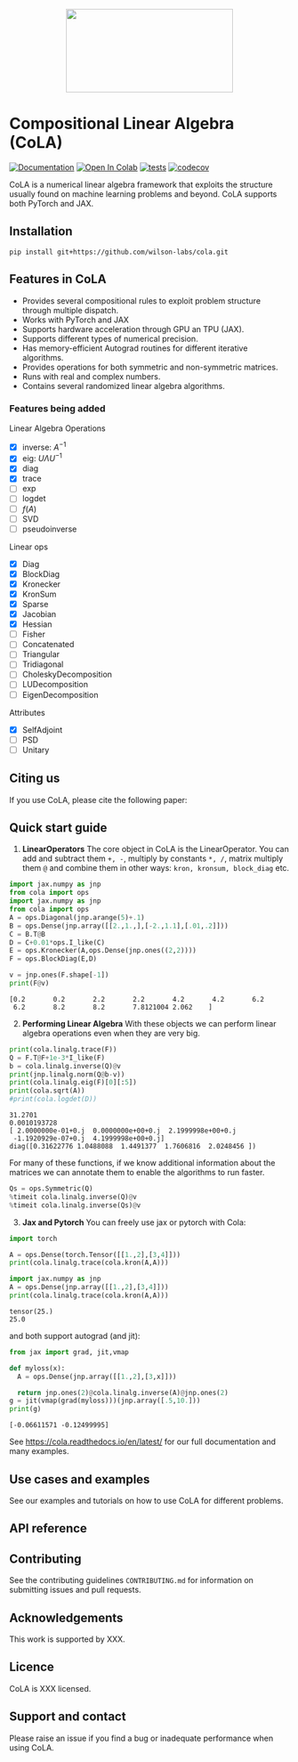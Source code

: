<p align="center">
 <img src="https://user-images.githubusercontent.com/6753639/251633368-1ec42732-1759-45d7-b949-51df6429a90a.svg"  width="300" height="150">
</p>


# Compositional Linear Algebra (CoLA)

[![Documentation](https://readthedocs.org/projects/cola/badge/)](https://cola.readthedocs.io/en/latest/)
[![Open In Colab](https://colab.research.google.com/assets/colab-badge.svg)](https://colab.research.google.com/github/wilson-labs/cola/blob/master/docs/notebooks/colabs/all.ipynb)
[![tests](https://github.com/wilson-labs/cola/actions/workflows/python-package.yml/badge.svg)](https://github.com/wilson-labs/cola/actions/workflows/python-package.yml)
[![codecov](https://codecov.io/gh/wilson-labs/cola/branch/main/graph/badge.svg?token=bBnkfHv30C)](https://codecov.io/gh/wilson-labs/cola)

CoLA is a numerical linear algebra framework that exploits the structure usually found on machine learning problems and beyond.
CoLA supports both PyTorch and JAX.

## Installation
```shell
pip install git+https://github.com/wilson-labs/cola.git
```

## Features in CoLA
* Provides several compositional rules to exploit problem structure through multiple dispatch.
* Works with PyTorch and JAX
* Supports hardware acceleration through GPU an TPU (JAX).
* Supports different types of numerical precision.
* Has memory-efficient Autograd routines for different iterative algorithms.
* Provides operations for both symmetric and non-symmetric matrices.
* Runs with real and complex numbers.
* Contains several randomized linear algebra algorithms.

### Features being added
Linear Algebra Operations
- [x] inverse: $A^{-1}$
- [x] eig: $U \Lambda U^{-1}$
- [x] diag
- [x] trace
- [ ] exp
- [ ] logdet
- [ ] $f(A)$
- [ ] SVD
- [ ] pseudoinverse
      
Linear ops
- [x] Diag
- [x] BlockDiag
- [x] Kronecker
- [x] KronSum
- [x] Sparse
- [x] Jacobian
- [x] Hessian
- [ ] Fisher
- [ ] Concatenated
- [ ] Triangular
- [ ] Tridiagonal
- [ ] CholeskyDecomposition
- [ ] LUDecomposition
- [ ] EigenDecomposition
      
Attributes
- [x] SelfAdjoint
- [ ] PSD
- [ ] Unitary

## Citing us
If you use CoLA, please cite the following paper:
<!--
> [Andres Potapczynski, Marc Finzi, Geoff Pleiss, and Andrew Gordon Wilson. "Exploiting Compositional Structure for Automatic and Efficient Numerical Linear Algebra." Advances in Neural Information Processing Systems (2023).]()
```
@article{potapczynski2023cola,
  title={{Exploiting Compositional Structure for Automatic and Efficient Numerical Linear Algebra}},
  author={Andres Potapczynski and Marc Finzi and Geoff Pleiss and Andrew Gordon Wilson},
  journal={Advances in Neural Information Processing Systems (NeurIPS)},
  year={2023}
}
```
-->

## Quick start guide
1. **LinearOperators** The core object in CoLA is the LinearOperator. You can add and subtract them `+, -`,
multiply by constants `*, /`, matrix multiply them `@` and combine them in other ways:
`kron, kronsum, block_diag` etc.
```python
import jax.numpy as jnp
from cola import ops
import jax.numpy as jnp
from cola import ops
A = ops.Diagonal(jnp.arange(5)+.1)
B = ops.Dense(jnp.array([[2.,1.,],[-2.,1.1],[.01,.2]]))
C = B.T@B
D = C+0.01*ops.I_like(C)
E = ops.Kronecker(A,ops.Dense(jnp.ones((2,2))))
F = ops.BlockDiag(E,D)

v = jnp.ones(F.shape[-1])
print(F@v)
```
```
[0.2       0.2       2.2       2.2       4.2       4.2       6.2
 6.2       8.2       8.2       7.8121004 2.062    ]
```

2. **Performing Linear Algebra** With these objects we can perform linear algebra operations even when they are very big.
```python
print(cola.linalg.trace(F))
Q = F.T@F+1e-3*I_like(F)
b = cola.linalg.inverse(Q)@v
print(jnp.linalg.norm(Q@b-v))
print(cola.linalg.eig(F)[0][:5])
print(cola.sqrt(A))
#print(cola.logdet(D))
```

```
31.2701
0.0010193728
[ 2.0000000e-01+0.j  0.0000000e+00+0.j  2.1999998e+00+0.j
 -1.1920929e-07+0.j  4.1999998e+00+0.j]
diag([0.31622776 1.0488088  1.4491377  1.7606816  2.0248456 ])
```

For many of these functions, if we know additional information about the matrices we can annotate them
to enable the algorithms to run faster.

```python
Qs = ops.Symmetric(Q)
%timeit cola.linalg.inverse(Q)@v
%timeit cola.linalg.inverse(Qs)@v
```

3. **Jax and Pytorch** You can freely use jax or pytorch with Cola:
```python
import torch

A = ops.Dense(torch.Tensor([[1.,2],[3,4]]))
print(cola.linalg.trace(cola.kron(A,A)))

import jax.numpy as jnp
A = ops.Dense(jnp.array([[1.,2],[3,4]]))
print(cola.linalg.trace(cola.kron(A,A)))
```

```
tensor(25.)
25.0
```

and both support autograd (and jit):
```python
from jax import grad, jit,vmap

def myloss(x):
  A = ops.Dense(jnp.array([[1.,2],[3,x]]))

  return jnp.ones(2)@cola.linalg.inverse(A)@jnp.ones(2)
g = jit(vmap(grad(myloss)))(jnp.array([.5,10.]))
print(g)
```

```
[-0.06611571 -0.12499995]
```

See https://cola.readthedocs.io/en/latest/ for our full documentation and many examples.

## Use cases and examples
See our examples and tutorials on how to use CoLA for different problems.

## API reference

## Contributing
See the contributing guidelines `CONTRIBUTING.md` for information on submitting issues
and pull requests.

<!--
## Team
-->

## Acknowledgements
This work is supported by XXX.

## Licence
CoLA is XXX licensed.

## Support and contact
Please raise an issue if you find a bug or inadequate performance when using CoLA.
